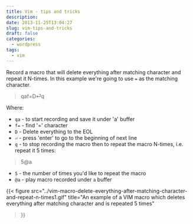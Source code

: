 ```yaml
---
title: Vim - tips and tricks
description: 
date: 2013-11-25T13:04:27
slug: vim-tips-and-tricks
draft: false
categories:
  - wordpress
tags:
  - vim
---
```


Record a macro that will delete everything after matching character and repeat it N-times. 
In this example we're going to use `=` as the matching character. 

> qaf=D⏎q

Where:
* `qa` - to start recording and save it under 'a' buffer
* `f=` - find '=' character
* `D` - Delete everything to the EOL
* `⏎` - press 'enter' to go to the beginning of next line
* `q` - to stop recording the macro then to repeat the macro N-times, i.e. repeat it 5 times: 

> 5@a

* `5` - the number of times you'd like to repeat the macro
* `@a` - play macro recorded under `a` buffer

{{< 
    figure 
    src="../vim-macro-delete-everything-after-matching-character-and-repeat-n-times1.gif" 
    title="An example of a VIM macro which deletes everything after matching character and is repeated 5 times"
>}}
